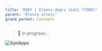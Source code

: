 ```yaml
---
title: "REDY | Elenco degli stati [TODO]"
parent: "Elenco attori"
grand_parent: Concepts
---
```



> 🚧 in progress...

![SynApps](../../assets/under-progress.gif)

